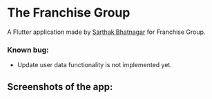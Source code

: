 # The Franchise Group

A Flutter application made by [Sarthak Bhatnagar](https://github.com/sarthak290) for Franchise Group.

### Known bug:
 - Update user data functionality is not implemented yet.

## Screenshots of the app:
